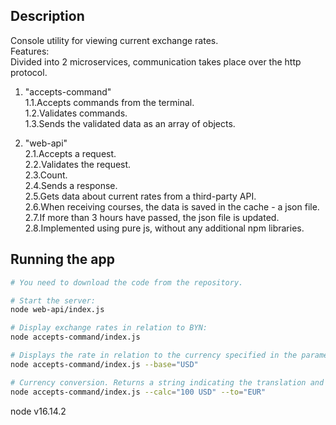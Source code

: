## Description

Console utility for viewing current exchange rates.  
Features:  
Divided into 2 microservices, communication takes place over the http protocol.

1. "accepts-command"  
   1.1.Accepts commands from the terminal.  
   1.2.Validates commands.  
   1.3.Sends the validated data as an array of objects.

2. "web-api"  
   2.1.Accepts a request.  
   2.2.Validates the request.  
   2.3.Count.  
   2.4.Sends a response.  
   2.5.Gets data about current rates from a third-party API.  
   2.6.When receiving courses, the data is saved in the cache - a json file.  
   2.7.If more than 3 hours have passed, the json file is updated.  
   2.8.Implemented using pure js, without any additional npm libraries.

## Running the app

```bash
# You need to download the code from the repository.

# Start the server:
node web-api/index.js

# Display exchange rates in relation to BYN:
node accepts-command/index.js

# Displays the rate in relation to the currency specified in the parameters (in relation to USD):
node accepts-command/index.js --base="USD"

# Currency conversion. Returns a string indicating the translation and course:
node accepts-command/index.js --calc="100 USD" --to="EUR"

```
node v16.14.2
